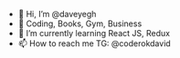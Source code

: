 - 👋 Hi, I’m @daveyegh
- 👀 Coding, Books, Gym, Business
- 🌱 I’m currently learning React JS, Redux
- 📫 How to reach me TG: @coderokdavid

<!---
daveyegh/daveyegh is a ✨ special ✨ repository because its `README.md` (this file) appears on your GitHub profile.
You can click the Preview link to take a look at your changes.
--->
